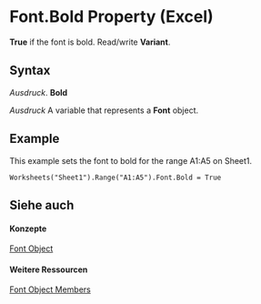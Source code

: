 
# Font.Bold Property (Excel)

 **True** if the font is bold. Read/write **Variant**.


## Syntax

 _Ausdruck_. **Bold**

 _Ausdruck_ A variable that represents a **Font** object.


## Example

This example sets the font to bold for the range A1:A5 on Sheet1.


```
Worksheets("Sheet1").Range("A1:A5").Font.Bold = True
```


## Siehe auch


#### Konzepte


[Font Object](f4788ba4-1c4c-2f03-4d73-194bc9316825.md)
#### Weitere Ressourcen


[Font Object Members](http://msdn.microsoft.com/library/537d89ae-59c5-0420-029a-32a2c385f02c%28Office.15%29.aspx)